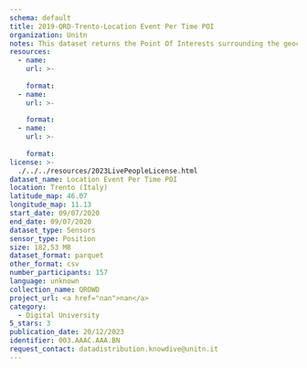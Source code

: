 ```yaml
---
schema: default
title: 2019-QRD-Trento-Location Event Per Time POI
organization: Unitn
notes: This dataset returns the Point Of Interests surrounding the geocoordinates of where the phone is located. POI extracted every 5 minutes.
resources:
  - name:  
    url: >-
       
    format:  
  - name:  
    url: >-
       
    format:  
  - name:  
    url: >-
       
    format:  
license: >-
  ./../../resources/2023LivePeopleLicense.html
dataset_name: Location Event Per Time POI
location: Trento (Italy)
latitude_map: 46.07
longitude_map: 11.13
start_date: 09/07/2020
end_date: 09/07/2020
dataset_type: Sensors
sensor_type: Position
size: 182,53 MB
dataset_format: parquet
other_format: csv
number_participants: 157
language: unknown
collection_name: QROWD
project_url: <a href="nan">nan</a>
category:
  - Digital University
5_stars: 3
publication_date: 20/12/2023
identifier: 003.AAAC.AAA.BN
request_contact: datadistribution.knowdive@unitn.it
---
```

